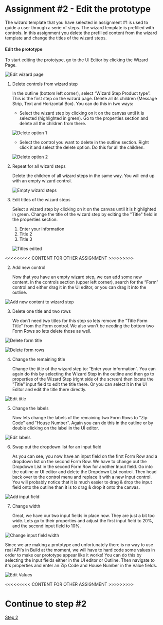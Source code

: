 # Assignment #2 - Edit the prototype
The wizard template that you have selected in assignment #1 is used to guide a user through a serie of steps. The wizard template is prefilled with controls. In this assignment you delete the prefilled content from the wizard template and change the titles of the wizard steps.

#### Edit the prototype

To start editing the prototype, go to the UI Editor by clicking the Wizard Page.

![Edit wizard page](https://github.com/Innov8ion-developer/SAP_Build_Assignments/blob/master/img/editThePrototype1.png)

1. Delete controls from wizard step

   In the outline (bottom left corner), select “Wizard Step Product type”. This is the first step on the wizard page. Delete all its children (Message Strip, Text and Horizontal Box). You can do this in two ways:
   
   + Select the wizard step by clicking on it on the canvas until it is selected (highlighted in green). Go to the properties section and delete all the children from there.
   
   ![Delete option 1](https://github.com/Innov8ion-developer/SAP_Build_Assignments/blob/master/img/editThePrototype10.png)
   
   + Select the control you want to delete in the outline section. Right click it and select the delete option. Do this for all the children.
   
   ![Delete option 2](https://github.com/Innov8ion-developer/SAP_Build_Assignments/blob/master/img/editThePrototype11.png)

2. Repeat for all wizard steps

   Delete the children of all wizard steps in the same way. You will end up with an empty wizard control.
   
   ![Empty wizard steps](https://github.com/Innov8ion-developer/SAP_Build_Assignments/blob/master/img/editThePrototype12.png)

3. Edit titles of the wizard steps

   Select a wizard step by clicking on it on the canvas until it is highlighted in green. Change the title of the wizard step by editing the "Title" field in the properties section.
   
   1. Enter your information
   1. Title 2
   1. Title 3
   
   ![Titles edited](https://github.com/Innov8ion-developer/SAP_Build_Assignments/blob/master/img/editThePrototype13.png)



<<<<<<<<< CONTENT FOR OTHER ASSIGNMENT >>>>>>>>>


2. Add new control

   Now that you have an empty wizard step, we can add some new content. In the controls section (upper left corner), search for the “Form” control and either drag it in the UI editor, or you can drag it into the outline.

![Add new content to wizard step](https://github.com/Innov8ion-developer/SAP_Build_Assignments/blob/master/img/editThePrototype3.png)

3. Delete one title and two rows

   We don’t need two titles for this step so lets remove the "Title Form Title" from the Form control. We also won't be needing the bottom two Form Rows so lets delete those as well.

![Delete form title](https://github.com/Innov8ion-developer/SAP_Build_Assignments/blob/master/img/editThePrototype4.png)

![Delete form rows](https://github.com/Innov8ion-developer/SAP_Build_Assignments/blob/master/img/editThePrototype5.png)

4. Change the remaining title

   Change the title of the wizard step to: “Enter your information”. You can again do this by selecting the Wizard Step in the outline and then go to properties of the Wizard Step (right side of the screen) then locate the "Title" input field to edit the title there. Or you can select it in the UI Editor and edit the title there directly.

![Edit title](https://github.com/Innov8ion-developer/SAP_Build_Assignments/blob/master/img/editThePrototype6.png)

5. Change the labels

   Now lets change the labels of the remaining two Form Rows to "Zip Code" and "House Number". Again you can do this in the outline or by double clicking on the label in the UI editor.

![Edit labels](https://github.com/Innov8ion-developer/SAP_Build_Assignments/blob/master/img/editThePrototype7.png)

6. Swap out the dropdown list for an input field

   As you can see, you now have an input field on the first Form Row and a dropdown list on the second Form Row. We have to change out the Dropdown List in the second Form Row for another Input field. Go into the outline or UI editor and delete the Dropdown List control. Then head back over to the control menu and replace it with a new Input control. You will probably notice that it is much easier to drag & drop the input field onto the outline than it is to drag & drop it onto the canvas.

![Add input field](https://github.com/Innov8ion-developer/SAP_Build_Assignments/blob/master/img/editThePrototype8.png)

7. Change width

   Great, we have our two input fields in place now. They are just a bit too wide. Lets go to their properties and adjust the first input field to 20%, and the second input field to 10%.

![Change input field width](https://github.com/Innov8ion-developer/SAP_Build_Assignments/blob/master/img/editThePrototype9.png)

Since we are making a prototype and unfortunately there is no way to use real API's in Build at the moment, we will have to hard code some values in order to make our prototype appear like it works! You can do this by selecting the input fields either in the UI editor or Outline. Then navigate to it's properties and enter an Zip Code and House Number in the Value fields.

![Edit Values](https://github.com/Innov8ion-developer/SAP_Build_Assignments/blob/master/img/Edit%20Input%20Values.png)

<<<<<<<<< CONTENT FOR OTHER ASSIGNMENT >>>>>>>>>

# Continue to step #2
[Step 2](https://github.com/Innov8ion-developer/SAP_Build_Assignments/blob/3_Edit_the_template_step2/README.md)
